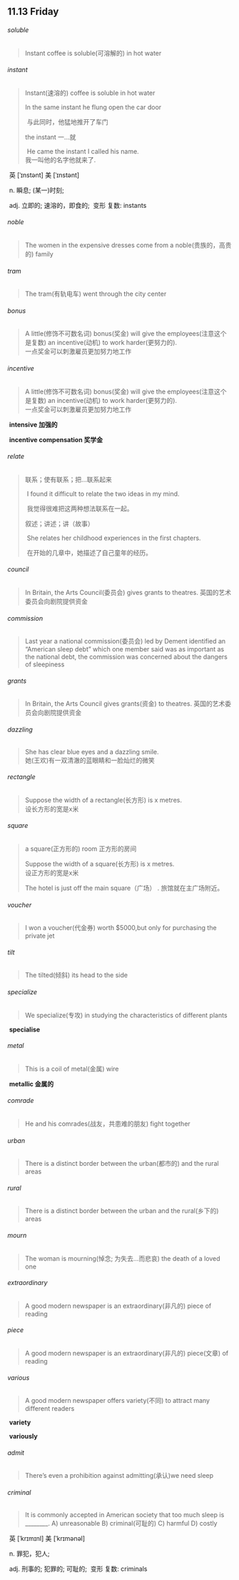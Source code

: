 ## 11.13	Friday

###### soluble

> Instant coffee is soluble(可溶解的) in hot water

###### instant

> Instant(速溶的) coffee is soluble in hot water
>
> In the same instant he flung open the car door
>
> ​	与此同时，他猛地推开了车门
>
> the instant	一...就
>
> ​	He came the instant I called his name.  
> ​		我一叫他的名字他就来了.

​	英 [ˈɪnstənt]   美 [ˈɪnstənt] 

​	n.  瞬息; (某一)时刻;

​	adj.  立即的; 速溶的，即食的;
​	变形 复数: instants



###### noble

> The women in the expensive dresses come from a noble(贵族的，高贵的) family

###### tram

> The tram(有轨电车) went through the city center

###### bonus

>A little(修饰不可数名词) bonus(奖金) will give the employees(注意这个是复数) an incentive(动机) to work harder(更努力的).  
>	一点奖金可以刺激雇员更加努力地工作

###### incentive

> A little(修饰不可数名词) bonus(奖金) will give the employees(注意这个是复数) an incentive(动机) to work harder(更努力的).  
> 	一点奖金可以刺激雇员更加努力地工作

​	**intensive	加强的**

​	**incentive compensation	奖学金**





###### relate

> 联系；使有联系；把…联系起来
>
> ​	I found it difficult to relate the two ideas in my mind.
>
> ​		我觉得很难把这两种想法联系在一起。
>
> 叙述；讲述；讲（故事）
>
> ​	She relates her childhood experiences in the first chapters.
>
> ​		在开始的几章中，她描述了自己童年的经历。



###### council

> In Britain, the Arts Council(委员会) gives grants to theatres.
> 	英国的艺术委员会向剧院提供资金

###### commission

> Last year a national commission(委员会) led by Dement identified an “American sleep debt” which one member said was as important as the national debt, the commission was concerned about the dangers of sleepiness

###### grants

> In Britain, the Arts Council gives grants(资金) to theatres.
> 	英国的艺术委员会向剧院提供资金

###### dazzling

> She has clear blue eyes and a dazzling smile.  
> 	她(王欢)有一双清澈的蓝眼睛和一脸灿烂的微笑

###### rectangle

> Suppose the width of a rectangle(长方形) is x metres.  
> 	设长方形的宽是x米

###### square

> a square(正方形的) room
> 	正方形的房间
>
> Suppose the width of a square(长方形) is x metres.  
> 	设正方形的宽是x米
>
> The hotel is just off the main square（广场） .
> 	旅馆就在主广场附近。

###### voucher

> I won a voucher(代金券) worth $5000,but only for purchasing the private jet

###### tilt

> The tilted(倾斜) its head to the side

###### specialize

> We specialize(专攻) in studying the characteristics of different plants

​	**specialise**



###### metal

> This is a coil of metal(金属) wire

​	**metallic	金属的**



###### comrade

> He and his comrades(战友，共患难的朋友) fight together

###### urban

> There is a distinct border between the urban(都市的) and  the rural areas

###### rural

> There is a distinct border between the urban and  the rural(乡下的) areas

###### mourn

> The woman is mourning(悼念; 为失去…而悲哀) the death of a loved one

######  extraordinary 

> A good modern newspaper is an extraordinary(非凡的) piece of reading

###### piece

> A good modern newspaper is an extraordinary(非凡的) piece(文章) of reading

###### various

>  A good modern newspaper offers variety(不同) to attract many different readers

​	**variety**

​	**variously**

###### admit

> There’s even a prohibition against admitting(承认)we need sleep

######  criminal

>  It is commonly accepted in American society that too much sleep is ________.
> 	A) unreasonable
> 	B) criminal(可耻的)
> 	C) harmful
> 	D) costly

​	英 [ˈkrɪmɪnl]   美 [ˈkrɪmənəl] 

​	n.  罪犯，犯人;

​	adj.  刑事的; 犯罪的; 可耻的;
​	变形 复数: criminals